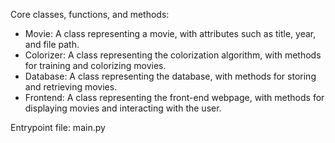 Core classes, functions, and methods:
- Movie: A class representing a movie, with attributes such as title, year, and file path.
- Colorizer: A class representing the colorization algorithm, with methods for training and colorizing movies.
- Database: A class representing the database, with methods for storing and retrieving movies.
- Frontend: A class representing the front-end webpage, with methods for displaying movies and interacting with the user.

Entrypoint file: main.py
